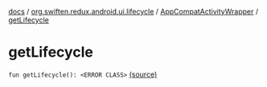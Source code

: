 [docs](../../index.md) / [org.swiften.redux.android.ui.lifecycle](../index.md) / [AppCompatActivityWrapper](index.md) / [getLifecycle](./get-lifecycle.md)

# getLifecycle

`fun getLifecycle(): <ERROR CLASS>` [(source)](https://github.com/protoman92/KotlinRedux/tree/master/android/android-lifecycle/src/main/java/org/swiften/redux/android/ui/lifecycle/AndroidFragment.kt#L26)